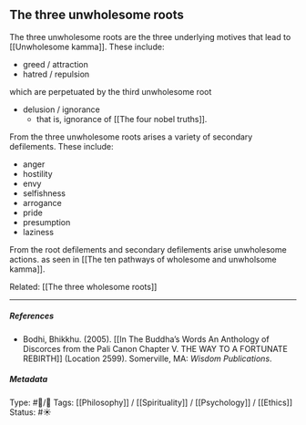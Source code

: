 ## The three unwholesome roots  # 

The three unwholesome roots are the three underlying motives that lead to [[Unwholesome kamma]]. These include:

- greed / attraction
- hatred / repulsion

which are perpetuated by the third unwholesome root

- delusion / ignorance
   - that is, ignorance of [[The four nobel truths]]. 

From the three unwholesome roots arises a variety of secondary defilements. These include:

- anger
- hostility
- envy
- selfishness
- arrogance
- pride
- presumption
- laziness

From the root defilements and secondary defilements arise unwholesome actions. as seen in [[The ten pathways of wholesome and unwholsome kamma]].

Related: [[The three wholesome roots]]

___

##### References

- Bodhi, Bhikkhu. (2005). [[In The Buddha’s Words An Anthology of Discorces from the Pali Canon Chapter V. THE WAY TO A FORTUNATE REBIRTH]] (Location 2599). Somerville, MA: _Wisdom Publications_.

##### Metadata
Type: #🔵/🔵 
Tags: [[Philosophy]] / [[Spirituality]] / [[Psychology]] / [[Ethics]] 
Status: #☀️ 